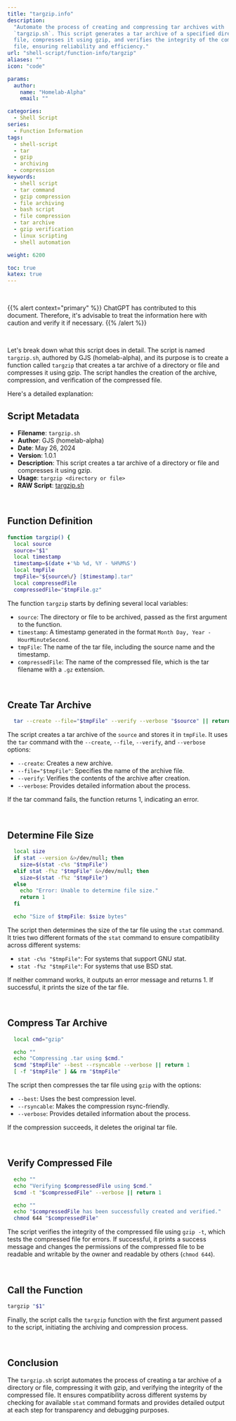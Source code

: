```yaml
---
title: "targzip.info"
description:
  "Automate the process of creating and compressing tar archives with
  `targzip.sh`. This script generates a tar archive of a specified directory or
  file, compresses it using gzip, and verifies the integrity of the compressed
  file, ensuring reliability and efficiency."
url: "shell-script/function-info/targzip"
aliases: ""
icon: "code"

params:
  author:
    name: "Homelab-Alpha"
    email: ""

categories:
  - Shell Script
series:
  - Function Information
tags:
  - shell-script
  - tar
  - gzip
  - archiving
  - compression
keywords:
  - shell script
  - tar command
  - gzip compression
  - file archiving
  - bash script
  - file compression
  - tar archive
  - gzip verification
  - linux scripting
  - shell automation

weight: 6200

toc: true
katex: true
---
```


<br />

{{% alert context="primary" %}}
ChatGPT has contributed to this document. Therefore, it's advisable to treat the
information here with caution and verify it if necessary. {{% /alert %}}

<br />

Let's break down what this script does in detail. The script is named
`targzip.sh`, authored by GJS (homelab-alpha), and its purpose is to create a
function called `targzip` that creates a tar archive of a directory or file and
compresses it using gzip. The script handles the creation of the archive,
compression, and verification of the compressed file.

Here's a detailed explanation:

## Script Metadata

- **Filename**: `targzip.sh`
- **Author**: GJS (homelab-alpha)
- **Date**: May 26, 2024
- **Version**: 1.0.1
- **Description**: This script creates a tar archive of a directory or file and
  compresses it using gzip.
- **Usage**: `targzip <directory or file>`
- **RAW Script**: [targzip.sh]

<br />

## Function Definition

```bash
function targzip() {
  local source
  source="$1"
  local timestamp
  timestamp=$(date +'%b %d, %Y - %H%M%S')
  local tmpFile
  tmpFile="${source%/} [$timestamp].tar"
  local compressedFile
  compressedFile="$tmpFile.gz"
```

The function `targzip` starts by defining several local variables:

- `source`: The directory or file to be archived, passed as the first argument
  to the function.
- `timestamp`: A timestamp generated in the format
  `Month Day, Year - HourMinuteSecond`.
- `tmpFile`: The name of the tar file, including the source name and the
  timestamp.
- `compressedFile`: The name of the compressed file, which is the tar filename
  with a `.gz` extension.

<br />

## Create Tar Archive

```bash
  tar --create --file="$tmpFile" --verify --verbose "$source" || return 1
```

The script creates a tar archive of the `source` and stores it in `tmpFile`. It
uses the `tar` command with the `--create`, `--file`, `--verify`, and
`--verbose` options:

- `--create`: Creates a new archive.
- `--file="$tmpFile"`: Specifies the name of the archive file.
- `--verify`: Verifies the contents of the archive after creation.
- `--verbose`: Provides detailed information about the process.

If the tar command fails, the function returns 1, indicating an error.

<br />

## Determine File Size

```bash
  local size
  if stat --version &>/dev/null; then
    size=$(stat -c%s "$tmpFile")
  elif stat -f%z "$tmpFile" &>/dev/null; then
    size=$(stat -f%z "$tmpFile")
  else
    echo "Error: Unable to determine file size."
    return 1
  fi

  echo "Size of $tmpFile: $size bytes"
```

The script then determines the size of the tar file using the `stat` command. It
tries two different formats of the `stat` command to ensure compatibility across
different systems:

- `stat -c%s "$tmpFile"`: For systems that support GNU stat.
- `stat -f%z "$tmpFile"`: For systems that use BSD stat.

If neither command works, it outputs an error message and returns 1. If
successful, it prints the size of the tar file.

<br />

## Compress Tar Archive

```bash
  local cmd="gzip"

  echo ""
  echo "Compressing .tar using $cmd."
  $cmd "$tmpFile" --best --rsyncable --verbose || return 1
  [ -f "$tmpFile" ] && rm "$tmpFile"
```

The script then compresses the tar file using `gzip` with the options:

- `--best`: Uses the best compression level.
- `--rsyncable`: Makes the compression rsync-friendly.
- `--verbose`: Provides detailed information about the process.

If the compression succeeds, it deletes the original tar file.

<br />

## Verify Compressed File

```bash
  echo ""
  echo "Verifying $compressedFile using $cmd."
  $cmd -t "$compressedFile" --verbose || return 1

  echo ""
  echo "$compressedFile has been successfully created and verified."
  chmod 644 "$compressedFile"
```

The script verifies the integrity of the compressed file using `gzip -t`, which
tests the compressed file for errors. If successful, it prints a success message
and changes the permissions of the compressed file to be readable and writable
by the owner and readable by others (`chmod 644`).

<br />

## Call the Function

```bash
targzip "$1"
```

Finally, the script calls the `targzip` function with the first argument passed
to the script, initiating the archiving and compression process.

<br />

## Conclusion

The `targzip.sh` script automates the process of creating a tar archive of a
directory or file, compressing it with gzip, and verifying the integrity of the
compressed file. It ensures compatibility across different systems by checking
for available `stat` command formats and provides detailed output at each step
for transparency and debugging purposes.

[targzip.sh]:
  https://raw.githubusercontent.com/homelab-alpha/shell-script/main/functions/targzip.sh
